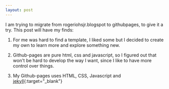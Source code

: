 ```yaml
---
layout: post
---
```


I am trying to migrate from rogeriohsjr.blogspot to githubpages, to give it a try. This post will have my finds:

1. For me was hard to find a template, I liked some but I decided to create my own to learn more and explore something new.

2. Github-pages are pure html, css and javascript, so I figured out that won't be hard to develop the way I want, since I like to have more control over things.

3. My Github-pages uses HTML, CSS, Javascript and [jekyll](https://jekyllrb.com/){:target="_blank"}
